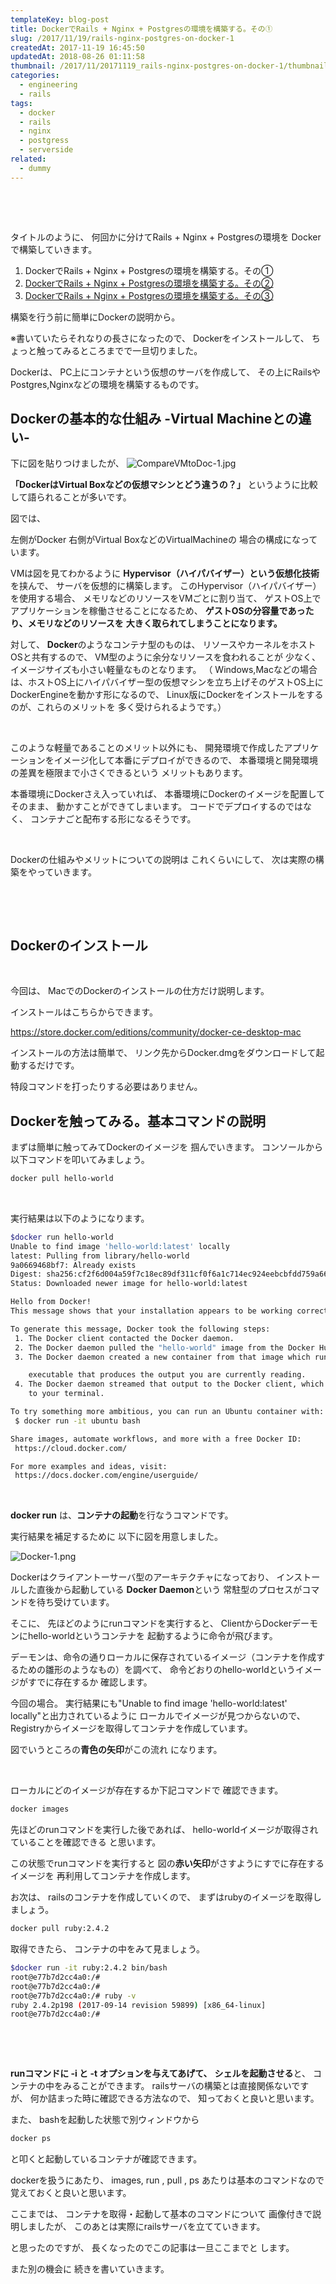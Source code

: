 ```yaml
---
templateKey: blog-post
title: DockerでRails + Nginx + Postgresの環境を構築する。その①
slug: /2017/11/19/rails-nginx-postgres-on-docker-1
createdAt: 2017-11-19 16:45:50
updatedAt: 2018-08-26 01:11:58
thumbnail: /2017/11/20171119_rails-nginx-postgres-on-docker-1/thumbnail.jpg
categories:
  - engineering
  - rails
tags:
  - docker
  - rails
  - nginx
  - postgress
  - serverside
related:
  - dummy
---
```


&nbsp;

&nbsp;

タイトルのように、
何回かに分けてRails + Nginx + Postgresの環境を
Dockerで構築していきます。

<ol>
 	<li>DockerでRails + Nginx + Postgresの環境を構築する。その①</li>
 	<li><a href="https://ver-1-0.net/2017/11/23/rails-nginx-postgres-on-docker-2/">DockerでRails + Nginx + Postgresの環境を構築する。その②</a></li>
 	<li><a href="https://ver-1-0.net/2017/11/29/docker-rails-nginx-postgres/">DockerでRails + Nginx + Postgresの環境を構築する。その③</a></li>
</ol>
構築を行う前に簡単にDockerの説明から。

※書いていたらそれなりの長さになったので、
Dockerをインストールして、
ちょっと触ってみるところまでで一旦切りました。

Dockerは、
PC上にコンテナという仮想のサーバを作成して、
その上にRailsやPostgres,Nginxなどの環境を構築するものです。

<div class="adsense"></div>
<h2 class="chapter">Dockerの基本的な仕組み -Virtual Machineとの違い-</h2>
下に図を貼りつけましたが、

<img class="post-image" src="https://statics.ver-1-0.net/uploads/2017/11/20171119_rails-nginx-postgres-on-docker-1/CompareVMtoDoc-1.jpg" alt="CompareVMtoDoc-1.jpg"/>

<strong>「DockerはVirtual Boxなどの仮想マシンとどう違うの？」</strong>
というように比較して語られることが多いです。

図では、

左側がDocker
右側がVirtual BoxなどのVirtualMachineの
場合の構成になっています。

VMは図を見てわかるように
<strong>Hypervisor（ハイパバイザー）という仮想化技術</strong>を挟んで、
サーバを仮想的に構築します。
このHypervisor（ハイパバイザー）を使用する場合、
メモリなどのリソースをVMごとに割り当て、
ゲストOS上でアプリケーションを稼働させることになるため、
<strong>ゲストOSの分容量であったり、メモリなどのリソースを</strong>
<strong> 大きく取られてしまうことになります。</strong>

対して、
<strong>Docker</strong>のようなコンテナ型のものは、
リソースやカーネルをホストOSと共有するので、
VM型のように余分なリソースを食われることが
少なく、イメージサイズも小さい軽量なものとなります。
（ Windows,Macなどの場合は、ホストOS上にハイパバイザー型の仮想マシンを立ち上げそのゲストOS上にDockerEngineを動かす形になるので、
Linux版にDockerをインストールをするのが、これらのメリットを
多く受けられるようです。）

&nbsp;

このような軽量であることのメリット以外にも、
開発環境で作成したアプリケーションをイメージ化して本番にデプロイができるので、
本番環境と開発環境の差異を極限まで小さくできるという
メリットもあります。

本番環境にDockerさえ入っていれば、
本番環境にDockerのイメージを配置してそのまま、
動かすことができてしまいます。
コードでデプロイするのではなく、
コンテナごと配布する形になるそうです。

&nbsp;

Dockerの仕組みやメリットについての説明は
これくらいにして、
次は実際の構築をやっていきます。

&nbsp;

<div class="mid-article"></div>

&nbsp;
<h2 class="chapter">Dockerのインストール</h2>
&nbsp;

今回は、
MacでのDockerのインストールの仕方だけ説明します。

インストールはこちらからできます。

<a href="https://store.docker.com/editions/community/docker-ce-desktop-mac">https://store.docker.com/editions/community/docker-ce-desktop-mac</a>

インストールの方法は簡単で、
リンク先からDocker.dmgをダウンロードして起動するだけです。

特段コマンドを打ったりする必要はありません。

<h2 class="chapter">Dockerを触ってみる。基本コマンドの説明</h2>

まずは簡単に触ってみてDockerのイメージを
掴んでいきます。
コンソールから以下コマンドを叩いてみましょう。

```bash
docker pull hello-world
```
&nbsp;

実行結果は以下のようになります。
```bash
$docker run hello-world
Unable to find image 'hello-world:latest' locally
latest: Pulling from library/hello-world
9a0669468bf7: Already exists
Digest: sha256:cf2f6d004a59f7c18ec89df311cf0f6a1c714ec924eebcbfdd759a669b90e711
Status: Downloaded newer image for hello-world:latest

Hello from Docker!
This message shows that your installation appears to be working correctly.

To generate this message, Docker took the following steps:
 1. The Docker client contacted the Docker daemon.
 2. The Docker daemon pulled the "hello-world" image from the Docker Hub.
 3. The Docker daemon created a new container from that image which runs the

    executable that produces the output you are currently reading.
 4. The Docker daemon streamed that output to the Docker client, which sent it
    to your terminal.

To try something more ambitious, you can run an Ubuntu container with:
 $ docker run -it ubuntu bash

Share images, automate workflows, and more with a free Docker ID:
 https://cloud.docker.com/

For more examples and ideas, visit:
 https://docs.docker.com/engine/userguide/

```
&nbsp;

<strong>docker run</strong> は、<strong>コンテナの起動</strong>を行なうコマンドです。

実行結果を補足するために
以下に図を用意しました。

<img class="post-image" src="https://statics.ver-1-0.net/uploads/2017/11/20171119_rails-nginx-postgres-on-docker-1/Docker-1.png" alt="Docker-1.png"/>

Dockerはクライアントーサーバ型のアーキテクチャになっており、
インストールした直後から起動している
<strong>Docker Daemon</strong>という
常駐型のプロセスがコマンドを待ち受けています。

そこに、
先ほどのようにrunコマンドを実行すると、
ClientからDockerデーモンにhello-worldというコンテナを
起動するように命令が飛びます。

デーモンは、命令の通りローカルに保存されているイメージ（コンテナを作成するための雛形のようなもの）を調べて、
命令どおりのhello-worldというイメージがすでに存在するか
確認します。

今回の場合。
実行結果にも"Unable to find image 'hello-world:latest' locally"と出力されているように
ローカルでイメージが見つからないので、
Registryからイメージを取得してコンテナを作成しています。

図でいうところの<strong>青色の矢印</strong>がこの流れ
になります。

&nbsp;

ローカルにどのイメージが存在するか下記コマンドで
確認できます。
```bash
docker images
```
先ほどのrunコマンドを実行した後であれば、
hello-worldイメージが取得されていることを確認できる
と思います。

この状態でrunコマンドを実行すると
図の<strong>赤い矢印</strong>がさすようにすでに存在するイメージを
再利用してコンテナを作成します。

お次は、
railsのコンテナを作成していくので、
まずはrubyのイメージを取得しましょう。
```bash
docker pull ruby:2.4.2
```
取得できたら、
コンテナの中をみて見ましょう。
```bash
$docker run -it ruby:2.4.2 bin/bash
root@e77b7d2cc4a0:/#
root@e77b7d2cc4a0:/#
root@e77b7d2cc4a0:/# ruby -v
ruby 2.4.2p198 (2017-09-14 revision 59899) [x86_64-linux]
root@e77b7d2cc4a0:/#
```
&nbsp;

&nbsp;

<strong>runコマンドに -i と -t オプションを与えてあげて、</strong>
<strong> シェルを起動させる</strong>と、
コンテナの中をみることができます。
railsサーバの構築とは直接関係ないですが、
何か詰まった時に確認できる方法なので、
知っておくと良いと思います。

また、
bashを起動した状態で別ウィンドウから
```bash
docker ps
```
と叩くと起動しているコンテナが確認できます。

dockerを扱うにあたり、
images, run , pull , ps あたりは基本のコマンドなので
覚えておくと良いと思います。

ここまでは、
コンテナを取得・起動して基本のコマンドについて
画像付きで説明しましたが、
このあとは実際にrailsサーバを立てていきます。

と思ったのですが、
長くなったのでこの記事は一旦ここまでと
します。

また別の機会に
続きを書いていきます。

<div class="after-article"></div>
